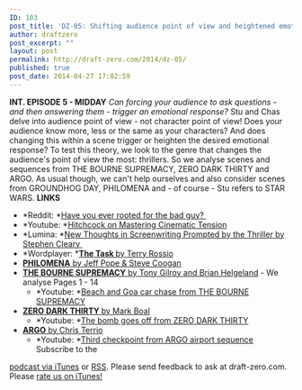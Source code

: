 ```yaml
---
ID: 103
post_title: 'DZ-05: Shifting audience point of view and heightened emotions'
author: draftzero
post_excerpt: ""
layout: post
permalink: http://draft-zero.com/2014/dz-05/
published: true
post_date: 2014-04-27 17:02:59
---
```

**INT. EPISODE 5 - MIDDAY** *Can forcing your audience to ask questions - and then answering them - trigger an emotional response?* Stu and Chas delve into audience point of view - not character point of view! Does your audience know more, less or the same as your characters? And does changing this within a scene trigger or heighten the desired emotional response? To test this theory, we look to the genre that changes the audience's point of view the most: thrillers. So we analyse scenes and sequences from THE BOURNE SUPREMACY, ZERO DARK THIRTY and ARGO. As usual though, we can't help ourselves and also consider scenes from GROUNDHOG DAY, PHILOMENA and - of course - Stu refers to STAR WARS. **LINKS** 
*   *Reddit: *<a title="Have you ever rooted for a bad guy in movie" href="http://www.reddit.com/r/AskReddit/comments/21o26r/have_you_ever_rooted_for_the_bad_guy_in_a_movie/" target="_blank">Have you ever rooted for the bad guy? </a>
*   *Youtube: *<a href="https://www.youtube.com/watch?v=DPFsuc_M_3E" target="_blank">Hitchcock on Mastering Cinematic Tension</a>
*   *Lumina: *<a href="http://www.aftrs.edu.au/media/books/lumina/lumina4-ch2-1/index.html" target="_blank">New Thoughts in Screenwriting Prompted by the Thriller by Stephen Cleary </a>
*   *Wordplayer: *<a href="http://www.wordplayer.com/columns/wp30.The.Task.html" target="_blank"><strong>The Task </strong>by Terry Rossio</a>
*   <a href="http://1e36a764da2f6b46c156-0fa6f106d654e15326ee14d2a07c02d0.r64.cf1.rackcdn.com/2014/02/Philomena.pdf" target="_blank"><strong>PHILOMENA</strong> by Jeff Pope & Steve Coogan</a>
*   <a href="http://www.dailyscript.com/scripts/bournesupremacy.pdf " target="_blank"><strong>THE BOURNE SUPREMACY</strong> by Tony Gilroy and Brian Helgeland</a> - We analyse Pages 1 - 14 
    *   *Youtube: *<a href="https://www.youtube.com/watch?v=DxRzEdg0p4Q" target="_blank">Beach and Goa car chase from THE BOURNE SUPREMACY</a>
*   <a href="http://flash.sonypictures.com/shared/movies/zerodarkthirty/zdt_script.pdf " target="_blank"><strong>ZERO DARK THIRTY </strong>by Mark Boal</a> 
    *   *Youtube: *<a href="https://www.youtube.com/watch?v=DVdXoVUNkhg" target="_blank">The bomb goes off from ZERO DARK THIRTY</a>
*   <a href="http://warnerbros2012.com/screenings/assets/argo.pdf" target="_blank"><strong>ARGO</strong> by Chris Terrio</a> 
    *   *Youtube: *<a href="https://www.youtube.com/watch?v=WJSH1YNCpWQ" target="_blank">Third checkpoint from ARGO airport sequence</a> Subscribe to the 

[podcast via iTunes][1] or [RSS][2]. Please send feedback to ask at draft-zero.com. Please [rate us on iTunes!][1]

 [1]: https://itunes.apple.com/au/podcast/draft-zero-screenwriting-podcast/id847126598?mt=2&ls=1
 [2]: http://draftzero.libsyn.com/rss